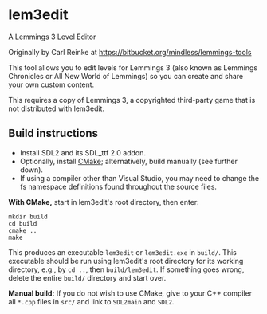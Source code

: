 # lem3edit
A Lemmings 3 Level Editor

Originally by Carl Reinke at https://bitbucket.org/mindless/lemmings-tools

This tool allows you to edit levels for Lemmings 3 (also known as Lemmings Chronicles or All New World of Lemmings) so you can create and share your own custom content.

This requires a copy of Lemmings 3, a copyrighted third-party game that is not distributed with lem3edit.

Build instructions
------------------

* Install SDL2 and its SDL_ttf 2.0 addon.
* Optionally, install [CMake](https://cmake.org/); alternatively,
    build manually (see further down).
* If using a compiler other than Visual Studio, you may need to change the fs namespace definitions found throughout the source files.

**With CMake,** start in lem3edit's root directory, then enter:
```
mkdir build
cd build
cmake ..
make
```
This produces an executable `lem3edit` or `lem3edit.exe` in `build/`.
This executable should be run using lem3edit's root directory
for its working directory, e.g., by `cd ..`, then `build/lem3edit`.
If something goes wrong, delete the entire `build/` directory and start over.

**Manual build:** If you do not wish to use CMake,
give to your C++ compiler all `*.cpp` files in `src/` and link to
`SDL2main` and `SDL2`.

